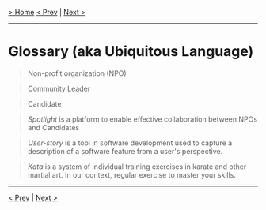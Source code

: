 [> Home](README.md)
[< Prev](README.md)  |  [Next >](1.Problem/README.md)
<hr/>

# Glossary (aka Ubiquitous Language)

> Non-profit organization (NPO)

> Community Leader

> Candidate

> _Spotlight_ 
is a platform to enable effective collaboration between NPOs and Candidates

> _User-story_
is a tool in software development used to capture a description of a software feature from a user's perspective.

> _Kata_
is a system of individual training exercises in karate and other martial art. In our context, regular exercise to master your skills.

<hr />

[< Prev](README.md)  |  [Next >](1.Problem/README.md)
